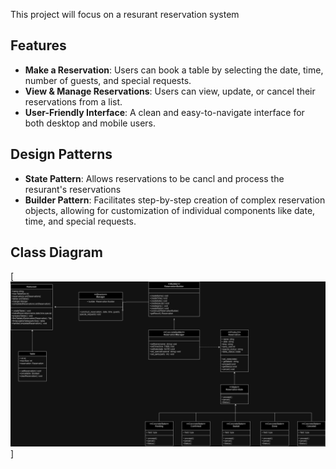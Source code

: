 
This project will focus on a resurant reservation system

## Features

- **Make a Reservation**: Users can book a table by selecting the date, time, number of guests, and special requests.
- **View & Manage Reservations**: Users can view, update, or cancel their reservations from a list.
- **User-Friendly Interface**: A clean and easy-to-navigate interface for both desktop and mobile users.

## Design Patterns

- **State Pattern**: Allows reservations to be cancl and process the resurant's reservations 
- **Builder Pattern**: Facilitates step-by-step creation of complex reservation objects, allowing for customization of individual components like date, time, and special requests.


## Class Diagram
 [![Class Diagram of the system](ResurantRes.drawio.png)]